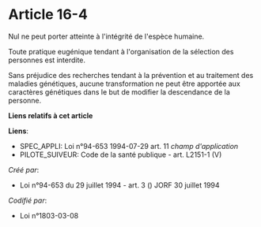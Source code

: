# Article 16-4

Nul ne peut porter atteinte à l'intégrité de l'espèce humaine.

Toute pratique eugénique tendant à l'organisation de la sélection des personnes est interdite.

Sans préjudice des recherches tendant à la prévention et au traitement des maladies génétiques, aucune transformation ne peut
être apportée aux caractères génétiques dans le but de modifier la descendance de la personne.

**Liens relatifs à cet article**

**Liens**:

  - SPEC_APPLI: Loi n°94-653 1994-07-29 art. 11 *champ d'application*
  - PILOTE_SUIVEUR: Code de la santé publique - art. L2151-1 (V)

_Créé par_:

  - Loi n°94-653 du 29 juillet 1994 - art. 3 () JORF 30 juillet 1994

_Codifié par_:

  - Loi n°1803-03-08
